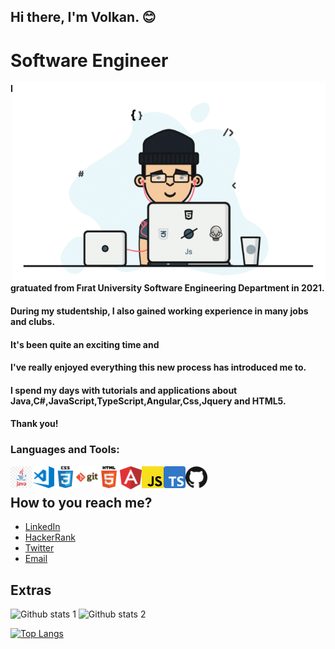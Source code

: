 ## Hi there, I'm Volkan. 😊

# Software Engineer

<img align="right" alt="GIF" src="https://github.com/volkanunlu/volkanunlu/blob/main/1_nWQ_U5NKEfNeGCTfh_2-Mw.gif" width="500" height="320" />




#### I gratuated from Fırat University Software Engineering Department in 2021.
#### During my studentship, I also gained working experience in many jobs and clubs.
#### It's been quite an exciting time and
#### I've really enjoyed everything this new process has introduced me to.
#### I spend my days with tutorials and applications about Java,C#,JavaScript,TypeScript,Angular,Css,Jquery and HTML5.
#### Thank you!

### Languages and Tools:


<img align="left" alt="JAVA" width="35px" src="https://github.com/volkanunlu/volkanunlu/blob/main/kisspng-java-runtime-environment-computer-icons-java-platf-java-5ade30636221c2.932728411524510819402.jpg" width="auto">
<img align="left" alt="Visual Studio Code" width="35px" src="https://github.com/volkanunlu/volkanunlu/blob/main/visual-studio-code.png" width="auto">
<img align="left" alt="CSS" width="35px" src="https://github.com/volkanunlu/volkanunlu/blob/main/css.png" width="auto">
<img align="left" alt="GIT" width="35px" src="https://github.com/volkanunlu/volkanunlu/blob/main/git.png" width="auto">
<img align="left" alt="HTML" width="35px" src="https://github.com/volkanunlu/volkanunlu/blob/main/html.png" width="auto">
<img align="left" alt="GITHUB" width="35px" src="https://github.com/volkanunlu/volkanunlu/blob/main/Angular-logo.png" width="auto">
<img align="left" alt="GITHUB" width="35px" src="https://github.com/volkanunlu/volkanunlu/blob/main/Javascript_Logo.png" width="auto">
<img align="left" alt="GITHUB" width="35px" src="https://github.com/volkanunlu/volkanunlu/blob/main/Typescript_logo_2020.svg.png" width="auto">
<img align="left" alt="GITHUB" width="35px" src="https://github.com/volkanunlu/volkanunlu/blob/main/github.png" width="auto">
<br>

## How to you reach me?
* [LinkedIn](https://www.linkedin.com/in/volkanunluu/)
* [HackerRank](https://www.hackerrank.com/volkanunlu2203)
* [Twitter](https://www.twitter.com/Arafmamuri/)
* [Email](mailto:volkanunlu2203@gmail.com)



## Extras

![Github stats 1](https://github-readme-stats.vercel.app/api?username=volkanunlu&show_icons=true&theme=gradient) 
![Github stats 2](https://github-readme-stats.vercel.app/api?username=volkanunlu&show_icons=true&theme=radical)
 
[![Top Langs](https://github-readme-stats.vercel.app/api/top-langs/?username=volkanunlu&layout=compact)](https://github.com/volkanunlu/github-readme-stats)



<!---
volkanunlu/volkanunlu is a ✨ special ✨ repository because its `README.md` (this file) appears on your GitHub profile.
You can click the Preview link to take a look at your changes.
--->

